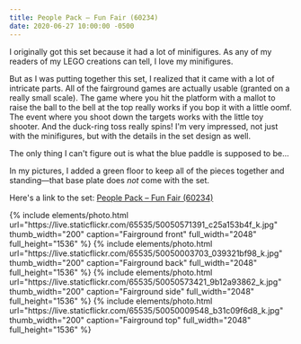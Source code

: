 ```yaml
---
title: People Pack – Fun Fair (60234)
date: 2020-06-27 10:00:00 -0500
---
```


I originally got this set because it had a lot of minifigures. As any of my readers of my LEGO creations can tell, I love my minifigures.

But as I was putting together this set, I realized that it came with a lot of intricate parts. All of the fairground games are actually usable (granted on a really small scale). The game where you hit the platform with a mallot to raise the ball to the bell at the top really works if you bop it with a little oomf. The event where you shoot down the targets works with the little toy shooter. And the duck-ring toss really spins! I'm very impressed, not just with the minifigures, but with the details in the set design as well.

The only thing I can't figure out is what the blue paddle is supposed to be...

In my pictures, I added a green floor to keep all of the pieces together and standing—that base plate does _not_ come with the set.

Here's a link to the set: [People Pack – Fun Fair (60234)](https://www.lego.com/en-us/product/people-pack-fun-fair-60234)

<div class="text-center photoswipe-gallery">
  {% include elements/photo.html
      url="https://live.staticflickr.com/65535/50050571391_c25a153b4f_k.jpg"
      thumb_width="200" caption="Fairground front"
      full_width="2048" full_height="1536"
  %}
  {% include elements/photo.html
      url="https://live.staticflickr.com/65535/50050003703_039321bf98_k.jpg"
      thumb_width="200" caption="Fairground back"
      full_width="2048" full_height="1536"
  %}
  {% include elements/photo.html
      url="https://live.staticflickr.com/65535/50050573421_9b12a93862_k.jpg"
      thumb_width="200" caption="Fairground side"
      full_width="2048" full_height="1536"
  %}
  {% include elements/photo.html
      url="https://live.staticflickr.com/65535/50050009548_b31c09f6d8_k.jpg"
      thumb_width="200" caption="Fairground top"
      full_width="2048" full_height="1536"
  %}
</div>
